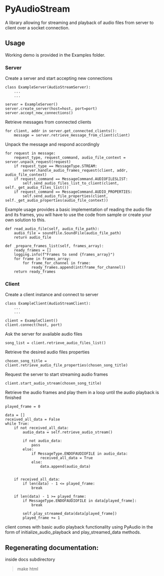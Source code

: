 # PyAudioStream
A library allowing for streaming and playback of audio files from server to client over a socket connection.

## Usage
Working demo is provided in the Examples folder.
### Server

Create a server and start accepting new connections
```
class ExampleServer(AudioStreamServer):
    ...
    ...

server = ExampleServer()
server.create_server(host=host, port=port)
server.accept_new_connections()
```

Retrieve messages from connected clients
```
for client, addr in server.get_connected_clients():
    message = server.retrieve_message_from_client(client)
```

Unpack the message and respond accordingly
```
for request in message:
    request_type, request_command, audio_file_context = server.unpack_request(request)
    if request_type == MessageType.STREAM:
        server.handle_audio_frames_request(client, addr, audio_file_context)
    if request_command == MessageCommand.AUDIOFILESLIST:
        self.send_audio_files_list_to_client(client, self._get_audio_files_list())
    if request_command == MessageCommand.AUDIO_PROPERTIES:
        self.send_audio_file_properties(client, self._get_audio_properties(audio_file_context))
```

Example usage provides a basic implementation of reading the audio file and its frames, you will have to use the
code from sample or create your own solution to this.
```
def read_audio_file(self, audio_file_path):
    audio_file = soundfile.SoundFile(audio_file_path)
    return audio_file

def _prepare_frames_list(self, frames_array):
    ready_frames = []
    logging.info(f"Frames to send {frames_array}")
    for frame in frames_array:
        for frame_for_channel in frame:
            ready_frames.append(int(frame_for_channel))
    return ready_frames
```

### Client

Create a client instance and connect to server
```
class ExampleClient(AudioStreamClient):
    ...
    ...

client = ExampleClient()
client.connect(host, port)
```

Ask the server for available audio files
```
song_list = client.retrieve_audio_files_list()
```

Retrieve the desired audio files properties
```
chosen_song_title = client.retrieve_audio_file_properties(chosen_song_title)
```

Request the server to start streaming audio frames
```
client.start_audio_stream(chosen_song_title)
```

Retrieve the audio frames and play them in a loop until the audio playback is finished
```
played_frame = 0

data = []
received_all_data = False
while True:
    if not received_all_data:
        audio_data = self.retrieve_audio_stream()

        if not audio_data:
            pass
        else:
            if MessageType.ENDOFAUDIOFILE in audio_data:
                received_all_data = True
            else:
                data.append(audio_data)


    if received_all_data:
        if len(data) - 1 <= played_frame:
            break

    if len(data) - 1 >= played_frame:
        if MessageType.ENDOFAUDIOFILE in data[played_frame]:
            break

        self.play_streamed_data(data[played_frame])
        played_frame += 1
```

client comes with basic audio playback functionality using PyAudio in the form of initialize_audio_playback and
play_streamed_data methods.

## Regenerating documentation:

inside docs subdirectory
> make html 
